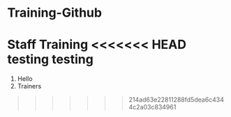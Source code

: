 # Training-Github
Staff Training
<<<<<<< HEAD
testing testing
=======

1. Hello
2. Trainers
>>>>>>> 214ad63e22811288fd5dea6c4344c2a03c834961
